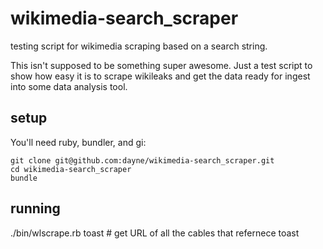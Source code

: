 # wikimedia-search_scraper

testing script for wikimedia scraping based on a search string.

This isn't supposed to be something super awesome.  Just a test script to show
how easy it is to scrape wikileaks and get the data ready for ingest into
some data analysis tool.

## setup

You'll need ruby, bundler, and gi:

    git clone git@github.com:dayne/wikimedia-search_scraper.git
    cd wikimedia-search_scraper
    bundle

## running

   ./bin/wlscrape.rb toast # get URL of all the cables that refernece toast

